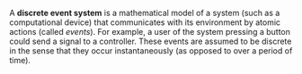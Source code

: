 
A __discrete event system__ is a mathematical model of a system (such as a computational device) that communicates with its environment by atomic actions (called _events_). For example, a user of the system pressing a button could send a signal to a controller. These events are assumed to be discrete in the sense that they occur instantaneously (as opposed to over a period of time).

